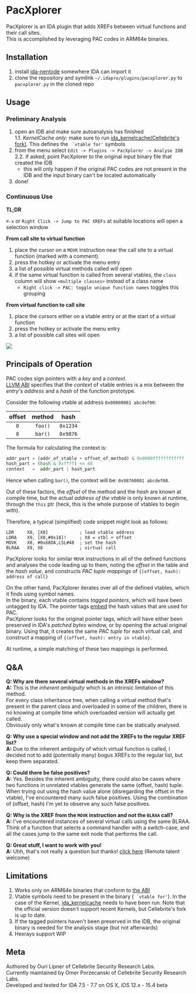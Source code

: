 # PacXplorer
PacXplorer is an IDA plugin that adds XREFs between virtual functions and their call sites.  
This is accomplished by leveraging PAC codes in ARM64e binaries.
## Installation
1. install [ida-nentode](https://github.com/williballenthin/ida-netnode) somewhere IDA can import it
2. clone the repository and symlink `~/.idapro/plugins/pacxplorer.py` to `pacxplorer.py` in the cloned repo
## Usage

### Preliminary Analysis
1. open an IDB and make sure autoanalysis has finished  
1.1. *KernelCache only:* make sure to run [ida_kernelcache(Cellebrite's fork)](https://github.com/cellebrite-srl/ida_kernelcache). This defines the `` `vtable for'`` symbols
2. from the menu select `Edit -> Plugins -> PacXplorer -> Analyse IDB`  
2.2. if asked, point PacXplorer to the original input binary file that created the IDB
    * this will only happen if the original PAC codes are not present in the IDB and the input binary can't be located automatically
3. done!

### Continuous Use
**TL;DR**

`⌘-x` or `Right Click -> Jump to PAC XREFs` at suitable locations will open a selection window

**From call site to virtual function**
1. place the cursor on a `MOVK` instruction near the call site to a virtual function (marked with a comment).
2. press the hotkey or activate the menu entry
3. a list of possible virtual methods called will open
4. if the same virtual function is called from several vtables, the `class` column will show `<multiple classes>` instead of a class name
    * `Right click -> PAC: toggle unique function names` toggles this grouping

**From virtual function to call site**
1. place the cursors either on a vtable entry or at the start of a virtual function
2. press the hotkey or activate the menu entry
3. a list of possible call sites will open

![](pacxplorer.gif)

## Principals of Operation
PAC codes sign pointers with a _key_ and a _context_.  
[LLVM ABI](https://github.com/apple/llvm-project/blob/apple/master/clang/docs/PointerAuthentication.rst#c-virtual-functions) specifies that the *context* of vtable entries is a mix between the *entry's address* and a *hash* of the function prototype.

Consider the following vtable at address `0x00000001 abcdef00`:  


| offset | method | hash |
| :----: | :---: | :---: |
| `0` | `foo()` | `0x1234` |
| `8` | `bar()` | `0x9876` |

The formula for calculating the context is:
```python
addr_part = (addr_of_vtable + offset_of_method) & 0x0000ffffffffffff
hash_part = (hash & 0xffff) << 48
context   =  addr_part | hash_part
```
Hence when calling `bar()`, the context will be: `0x98760001 abcdef08`.

Out of these factors, the *offset* of the method and the *hash* are known at compile time, but the actual *address of the vtable* is only known at runtime, through the `this` ptr (heck, this is the whole purpose of vtables to begin with).

Therefore, a typical (simplified) code snippet might look as follows:
```
LDR     X8, [X0]            ; load vtable address
LDRA    X9, [X8,#0x18]!     ; X8 = vtbl + offset
MOVK    X8, #0x68DA,LSL#48  ; set the hash 
BLRAA   X9, X8              ; virtual call
```
PacXplorer looks for similar `MOVK` instructions in all of the defined functions and analyses the code leading up to them, noting the *offset* in the table and the *hash value*, and constructs *PAC tuple mappings* of `{(offset, hash): address of call}`

On the other hand, PacXplorer iterates over all of the defined vtables, which it finds using symbol names.  
In the binary, each vtable contains *tagged pointers*, which will have been untagged by IDA. The pointer tags [embed](https://github.com/Synacktiv-contrib/kernelcache-laundering/blob/master/ios12_kernel_cache_helper.py) the hash values that are used for PAC.  
PacXplorer looks for the original pointer tags, which will have either been preserved in IDA's *patched bytes* window, or by opening the actual original binary. Using that, it creates the same *PAC tuple* for each virtual call, and construct a mapping of `{(offset, hash): entry in vtable}`.

At runtime, a simple matching of these two mappings is performed.

 ## Q&A
**Q: Why are there several virtual methods in the XREFs window?**  
**A:** This is the *inherent ambiguity* which is an intrinsic limitation of this method.  
For every class inheritance tree, when calling a virtual method that's present in the parent class and overloaded in some of the children, there is no knowing at compile time which overloaded version will actually get called.  
Obviously only what's known at compile time can be statically analysed.

**Q: Why use a special window and not add the XREFs to the regular XREF list?**  
**A:** Due to the inherent ambiguity of which virtual function is called, I decided not to add (potentially many) bogus XREFs to the regular list, but keep them separated.

**Q: Could there be false positives?**  
**A:** Yes. Besides the inherent ambiguity, there could also be cases where two functions in unrelated vtables generate the same (offset, hash) tuple.  
When trying out using the hash value alone (disregarding the offset in the vtable), I've encountered many such false positives.
Using the combination of (offset, hash) I'm yet to observe any such false positives.

**Q: Why is the XREF from the `MOVK` instruction and not the `BLRAA` call?**  
**A:** I've encountered instances of several virtual calls using the same BLRAA.  
Think of a function that selects a command handler with a switch-case, and all the cases jump to the same exit node that performs the call.

**Q: Great stuff, I want to work with you!**  
**A:** Uhh, that's not really a question but thanks! [click here](https://www.cellebrite.com/en/about/careers/positions/?comeet_cat=israel&comeet_pos=0B.613&comeet_all=all&rd) (Remote talent welcome)
 
## Limitations
1. Works only on ARM64e binaries that conform to [the ABI](https://github.com/apple/llvm-project/blob/apple/master/clang/docs/PointerAuthentication.rst#c-virtual-functions)
2. Vtable symbols need to be present in the binary (`` `vtable for'``). In the case of the Kernel, [ida_kernelcache](https://github.com/cellebrite-srl/ida_kernelcache) needs to have been run. Note that the official version doesn't support recent Kernels, but Cellebrite's fork is up to date.  
3. If the tagged pointers haven't been preserved in the IDB, the original binary is needed for the analysis stage (but not afterwards)
4. Hexrays support WIP

## Meta
Authored by Ouri Lipner of Cellebrite Security Research Labs. \
Currently maintained by Omer Porzecanski of Cellebrite Security Research Labs. \
Developed and tested for IDA 7.5 - 7.7 on OS X, iOS 12.x - 15.4 beta

